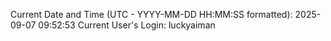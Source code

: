 Current Date and Time (UTC - YYYY-MM-DD HH:MM:SS formatted): 2025-09-07 09:52:53
Current User's Login: luckyaiman

